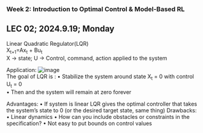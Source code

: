 ### Week 2: Introduction to Optimal Control & Model-Based RL
## LEC 02; 2024.9.19; Monday  

Linear Quadratic Regulator(LQR)  
X<sub>t+1</sub>=Ax<sub>t</sub> + Bu<sub>t</sub>  
X -> state; U -> Control, command, action applied to the system  

Application: ![image](https://github.com/user-attachments/assets/2f02f1f5-41a2-4ed2-8c9b-50b3ddfa16a3)  
The goal of LQR is :
• Stabilize the system around state X<sub>t</sub> = 0 with control U<sub>t</sub> = 0  
• Then and the system will remain at zero forever  

Advantages:
• If system is linear LQR gives the optimal controller that takes the system’s
state to 0 (or the desired target state, same thing)
Drawbacks:
• Linear dynamics
• How can you include obstacles or constraints in the specification?
• Not easy to put bounds on control values 
